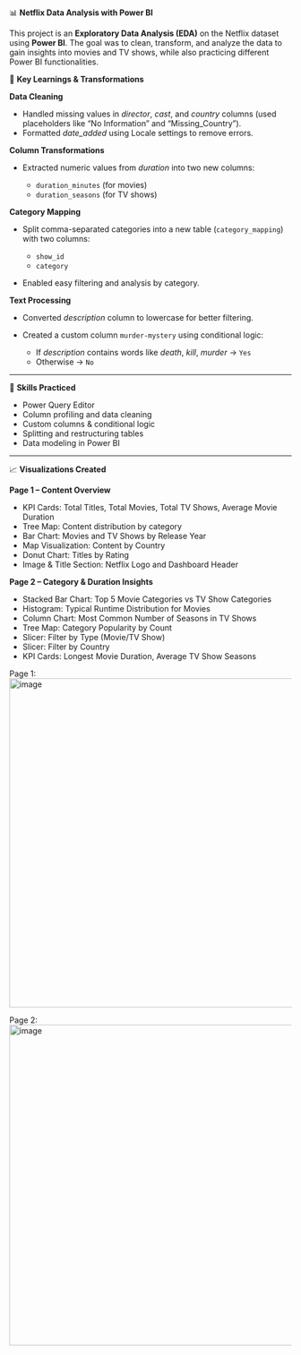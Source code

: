 📊 **Netflix Data Analysis with Power BI**

This project is an **Exploratory Data Analysis (EDA)** on the Netflix dataset using **Power BI**. The goal was to clean, transform, and analyze the data to gain insights into movies and TV shows, while also practicing different Power BI functionalities.

🚀 **Key Learnings & Transformations**

**Data Cleaning**

* Handled missing values in *director*, *cast*, and *country* columns (used placeholders like “No Information” and “Missing_Country”).
* Formatted *date_added* using Locale settings to remove errors.

**Column Transformations**

* Extracted numeric values from *duration* into two new columns:

  * `duration_minutes` (for movies)
  * `duration_seasons` (for TV shows)

**Category Mapping**

* Split comma-separated categories into a new table (`category_mapping`) with two columns:

  * `show_id`
  * `category`
* Enabled easy filtering and analysis by category.

**Text Processing**

* Converted *description* column to lowercase for better filtering.
* Created a custom column `murder-mystery` using conditional logic:

  * If *description* contains words like *death*, *kill*, *murder* → `Yes`
  * Otherwise → `No`

---

🧠 **Skills Practiced**

* Power Query Editor
* Column profiling and data cleaning
* Custom columns & conditional logic
* Splitting and restructuring tables
* Data modeling in Power BI

---

📈 **Visualizations Created**

**Page 1 – Content Overview**

* KPI Cards: Total Titles, Total Movies, Total TV Shows, Average Movie Duration
* Tree Map: Content distribution by category
* Bar Chart: Movies and TV Shows by Release Year
* Map Visualization: Content by Country
* Donut Chart: Titles by Rating
* Image & Title Section: Netflix Logo and Dashboard Header

**Page 2 – Category & Duration Insights**

* Stacked Bar Chart: Top 5 Movie Categories vs TV Show Categories
* Histogram: Typical Runtime Distribution for Movies
* Column Chart: Most Common Number of Seasons in TV Shows
* Tree Map: Category Popularity by Count
* Slicer: Filter by Type (Movie/TV Show)
* Slicer: Filter by Country
* KPI Cards: Longest Movie Duration, Average TV Show Seasons

Page 1:
<img width="1029" height="588" alt="image" src="https://github.com/user-attachments/assets/c6a39407-adbf-4f47-a599-f102159d83d5" />

Page 2:
<img width="1024" height="573" alt="image" src="https://github.com/user-attachments/assets/9b8ca195-46aa-45ad-875b-53f2653bee4e" />

